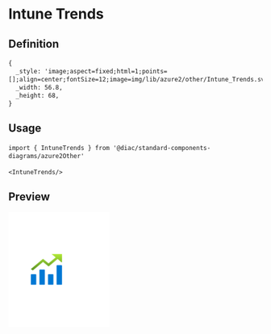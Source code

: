 # Intune Trends

## Definition

```
{
  _style: 'image;aspect=fixed;html=1;points=[];align=center;fontSize=12;image=img/lib/azure2/other/Intune_Trends.svg;strokeColor=none;',
  _width: 56.8,
  _height: 68,
}
```

## Usage

```
import { IntuneTrends } from '@diac/standard-components-diagrams/azure2Other'

<IntuneTrends/>
```

## Preview

<img src="./intune-trends.png" width="200"/>
